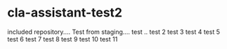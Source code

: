 # cla-assistant-test2
included repository.... Test from staging.... test .. test 2 test 3 test 4 test 5 test 6 test 7 test 8 test 9 test 10 test 11
